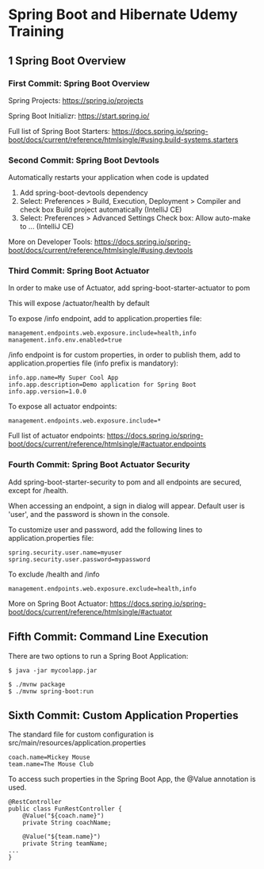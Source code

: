 # Spring Boot and Hibernate Udemy Training
## 1 Spring Boot Overview

### First Commit: Spring Boot Overview
Spring Projects:
https://spring.io/projects

Spring Boot Initializr:
https://start.spring.io/

Full list of Spring Boot Starters:
https://docs.spring.io/spring-boot/docs/current/reference/htmlsingle/#using.build-systems.starters

### Second Commit: Spring Boot Devtools
Automatically restarts your application when code is updated
1. Add spring-boot-devtools dependency
2. Select: Preferences > Build, Execution, Deployment > Compiler
and check box Build project automatically
   (IntelliJ CE)
3. Select: Preferences > Advanced Settings
   Check box: Allow auto-make to ...
   (IntelliJ CE)

More on Developer Tools:
https://docs.spring.io/spring-boot/docs/current/reference/htmlsingle/#using.devtools

### Third Commit: Spring Boot Actuator
In order to make use of Actuator, add
spring-boot-starter-actuator to pom

This will expose /actuator/health by default

To expose /info endpoint, add to
application.properties file:
```
management.endpoints.web.exposure.include=health,info
management.info.env.enabled=true
```

/info endpoint is for custom properties,
in order to publish them, add to
application.properties file
(info prefix is mandatory):
```
info.app.name=My Super Cool App
info.app.description=Demo application for Spring Boot
info.app.version=1.0.0
```
To expose all actuator endpoints:
```
management.endpoints.web.exposure.include=*
```
Full list of actuator endpoints:
https://docs.spring.io/spring-boot/docs/current/reference/htmlsingle/#actuator.endpoints

### Fourth Commit: Spring Boot Actuator Security
Add spring-boot-starter-security to pom
and all endpoints are secured,
except for /health.

When accessing an endpoint, a sign in
dialog will appear. Default user is 
'user', and the password is shown in
the console.

To customize user and password,
add the following lines to
application.properties file:

```
spring.security.user.name=myuser
spring.security.user.password=mypassword
```
To exclude /health and /info
```
management.endpoints.web.exposure.exclude=health,info
```
More on Spring Boot Actuator:
https://docs.spring.io/spring-boot/docs/current/reference/htmlsingle/#actuator

## Fifth Commit: Command Line Execution
There are two options to run a Spring
Boot Application:
```
$ java -jar mycoolapp.jar
```
```
$ ./mvnw package
$ ./mvnw spring-boot:run
```
## Sixth Commit: Custom Application Properties
The standard file for custom configuration
is src/main/resources/application.properties
```
coach.name=Mickey Mouse
team.name=The Mouse Club
```

To access such properties in the Spring Boot
App, the @Value annotation is used.
```
@RestController
public class FunRestController {
    @Value("${coach.name}")
    private String coachName;

    @Value("${team.name}")
    private String teamName;
... 
}
```
   